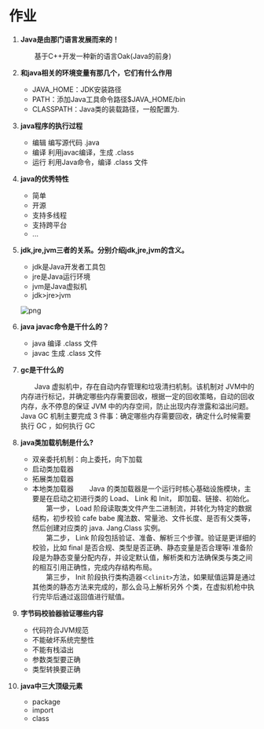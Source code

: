 # 作业

1. **Java是由那门语言发展而来的！**

   &emsp;&emsp;基于C++开发一种新的语言Oak(Java的前身)

2. **和java相关的环境变量有那几个，它们有什么作用**

   - JAVA_HOME：JDK安装路径
   - PATH：添加Java工具命令路径$JAVA_HOME/bin
   - CLASSPATH：Java类的装载路径，一般配置为.

3. **java程序的执行过程**

   - 编辑 编写源代码 .java
   - 编译 利用javac编译，生成 .class
   - 运行 利用Java命令，编译 .class 文件

4. **java的优秀特性**

   - 简单
   - 开源
   - 支持多线程
   - 支持跨平台
   - ...

5. **jdk,jre,jvm三者的关系。分别介绍jdk,jre,jvm的含义。**

   - jdk是Java开发者工具包
   - jre是Java运行环境
   - jvm是Java虚拟机
   - jdk>jre>jvm

   ![png](https://i.loli.net/2019/09/20/wyLfoS6iv28BMeq.png)

6. **java javac命令是干什么的？**
  
   - java 编译 .class 文件
   - javac 生成 .class 文件
  
7. **gc是干什么的**

   &emsp;&emsp;Java 虚拟机中，存在自动内存管理和垃圾清扫机制。该机制对 JVM中的内存进行标记，并确定哪些内存需要回收，根据一定的回收策略，自动的回收内存，永不停息的保证 JVM 中的内存空间，防止出现内存泄露和溢出问题。 Java GC 机制主要完成 3 件事：确定哪些内存需要回收，确定什么时候需要执行 GC ，如何执行 GC 

8. **java类加载机制是什么?**

   - 双亲委托机制：向上委托，向下加载
   - 启动类加载器
   - 拓展类加载器
   - 本地类加载器
  &emsp;&emsp;Java 的类加载器是一个运行时核心基础设施模块，主要是在启动之初进行类的 Load、 Link 和 Init， 即加载、链接、初始化。  
  &emsp;&emsp;第一步， Load 阶段读取类文件产生二进制流，并转化为特定的数据结构，初步校验 cafe babe 魔法数、常量池、文件长度、是否有父类等，然后创建对应类的 java. Jang.Class 实例。  
  &emsp;&emsp;第二步， Link 阶段包括验证、准备、解析三个步骤。验证是更详细的校验，比如 final 是否合规、类型是否正确、静态变量是否合理等i 准备阶段是为静态变量分配内存，并设定默认值，解析类和方法确保类与类之间的相互引用正确性，完成内存结构布局。  
  &emsp;&emsp;第三步， Init 阶段执行类构造器`＜clinit>`方法，如果赋值运算是通过其他类的静态方法来完成的，那么会马上解析另外 个类，在虚拟机枪中执行完毕后通过返回值进行赋值。  

9. **字节码校验器验证哪些内容**

   - 代码符合JVM规范
   - 不能破坏系统完整性
   - 不能有栈溢出
   - 参数类型要正确
   - 类型转换要正确

10. **java中三大顶级元素**

    - package
    - import
    - class
